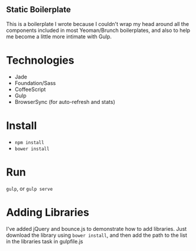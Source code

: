 ## Static Boilerplate

This is a boilerplate I wrote because I couldn't wrap my head around all the components included in most Yeoman/Brunch boilerplates, and also to help me become a little more intimate with Gulp. 

# Technologies
- Jade
- Foundation/Sass
- CoffeeScript
- Gulp
- BrowserSync (for auto-refresh and stats)

# Install
- `npm install`
- `bower install`

# Run
`gulp`, or `gulp serve`

# Adding Libraries
I've added jQuery and bounce.js to demonstrate how to add libraries. Just download the library using `bower install`, and then add the path to the list in the libraries task in gulpfile.js